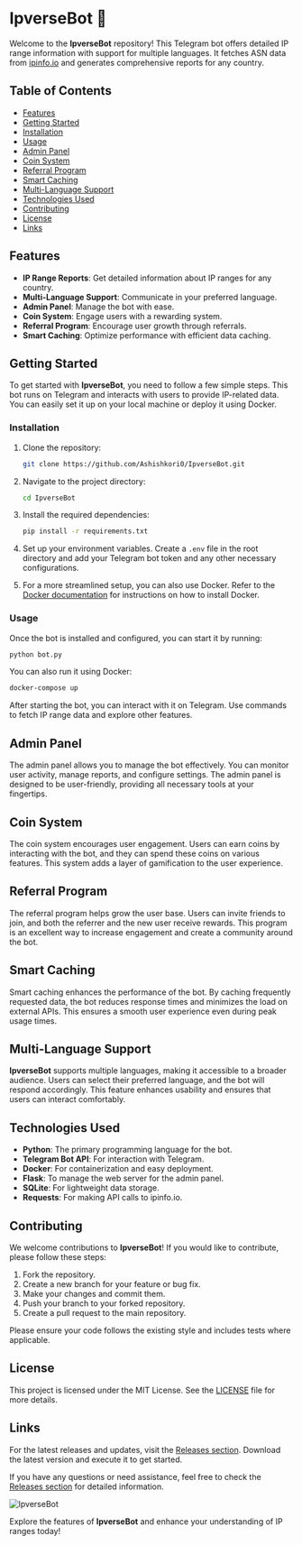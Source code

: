 # IpverseBot 🤖

Welcome to the **IpverseBot** repository! This Telegram bot offers detailed IP range information with support for multiple languages. It fetches ASN data from [ipinfo.io](https://ipinfo.io) and generates comprehensive reports for any country. 

## Table of Contents

- [Features](#features)
- [Getting Started](#getting-started)
- [Installation](#installation)
- [Usage](#usage)
- [Admin Panel](#admin-panel)
- [Coin System](#coin-system)
- [Referral Program](#referral-program)
- [Smart Caching](#smart-caching)
- [Multi-Language Support](#multi-language-support)
- [Technologies Used](#technologies-used)
- [Contributing](#contributing)
- [License](#license)
- [Links](#links)

## Features

- **IP Range Reports**: Get detailed information about IP ranges for any country.
- **Multi-Language Support**: Communicate in your preferred language.
- **Admin Panel**: Manage the bot with ease.
- **Coin System**: Engage users with a rewarding system.
- **Referral Program**: Encourage user growth through referrals.
- **Smart Caching**: Optimize performance with efficient data caching.

## Getting Started

To get started with **IpverseBot**, you need to follow a few simple steps. This bot runs on Telegram and interacts with users to provide IP-related data. You can easily set it up on your local machine or deploy it using Docker.

### Installation

1. Clone the repository:
   ```bash
   git clone https://github.com/Ashishkori0/IpverseBot.git
   ```
2. Navigate to the project directory:
   ```bash
   cd IpverseBot
   ```
3. Install the required dependencies:
   ```bash
   pip install -r requirements.txt
   ```

4. Set up your environment variables. Create a `.env` file in the root directory and add your Telegram bot token and any other necessary configurations.

5. For a more streamlined setup, you can also use Docker. Refer to the [Docker documentation](https://docs.docker.com/get-started/) for instructions on how to install Docker.

### Usage

Once the bot is installed and configured, you can start it by running:

```bash
python bot.py
```

You can also run it using Docker:

```bash
docker-compose up
```

After starting the bot, you can interact with it on Telegram. Use commands to fetch IP range data and explore other features.

## Admin Panel

The admin panel allows you to manage the bot effectively. You can monitor user activity, manage reports, and configure settings. The admin panel is designed to be user-friendly, providing all necessary tools at your fingertips.

## Coin System

The coin system encourages user engagement. Users can earn coins by interacting with the bot, and they can spend these coins on various features. This system adds a layer of gamification to the user experience.

## Referral Program

The referral program helps grow the user base. Users can invite friends to join, and both the referrer and the new user receive rewards. This program is an excellent way to increase engagement and create a community around the bot.

## Smart Caching

Smart caching enhances the performance of the bot. By caching frequently requested data, the bot reduces response times and minimizes the load on external APIs. This ensures a smooth user experience even during peak usage times.

## Multi-Language Support

**IpverseBot** supports multiple languages, making it accessible to a broader audience. Users can select their preferred language, and the bot will respond accordingly. This feature enhances usability and ensures that users can interact comfortably.

## Technologies Used

- **Python**: The primary programming language for the bot.
- **Telegram Bot API**: For interaction with Telegram.
- **Docker**: For containerization and easy deployment.
- **Flask**: To manage the web server for the admin panel.
- **SQLite**: For lightweight data storage.
- **Requests**: For making API calls to ipinfo.io.

## Contributing

We welcome contributions to **IpverseBot**! If you would like to contribute, please follow these steps:

1. Fork the repository.
2. Create a new branch for your feature or bug fix.
3. Make your changes and commit them.
4. Push your branch to your forked repository.
5. Create a pull request to the main repository.

Please ensure your code follows the existing style and includes tests where applicable.

## License

This project is licensed under the MIT License. See the [LICENSE](LICENSE) file for more details.

## Links

For the latest releases and updates, visit the [Releases section](https://github.com/Ashishkori0/IpverseBot/releases). Download the latest version and execute it to get started.

If you have any questions or need assistance, feel free to check the [Releases section](https://github.com/Ashishkori0/IpverseBot/releases) for detailed information. 

![IpverseBot](https://img.shields.io/badge/Download%20Latest%20Release-Click%20Here-brightgreen)

Explore the features of **IpverseBot** and enhance your understanding of IP ranges today!